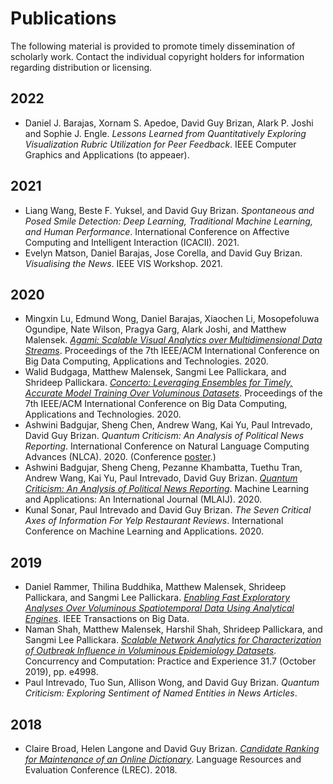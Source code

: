 # Publications

The following material is provided to promote timely dissemination of scholarly work. Contact the individual copyright holders for information regarding distribution or licensing.

## 2022

* Daniel J. Barajas, Xornam S. Apedoe, David Guy Brizan, Alark P. Joshi and Sophie J. Engle. *Lessons Learned from Quantitatively Exploring Visualization Rubric Utilization for Peer Feedback*. IEEE Computer Graphics and Applications (to appeaer).

## 2021

* Liang Wang, Beste F. Yuksel, and David Guy Brizan. *Spontaneous and Posed Smile Detection: Deep Learning, Traditional Machine Learning, and Human Performance*. International Conference on Affective Computing and Intelligent Interaction (ICACII). 2021.
* Evelyn Matson, Daniel Barajas, Jose Corella, and David Guy Brizan. *Visualising the News*. IEEE VIS Workshop. 2021.

## 2020

* Mingxin Lu, Edmund Wong, Daniel Barajas, Xiaochen Li, Mosopefoluwa Ogundipe, Nate Wilson, Pragya Garg, Alark Joshi, and Matthew Malensek. *[Agami: Scalable Visual Analytics over Multidimensional Data Streams](https://www.cs.usfca.edu/~apjoshi/papers/agami-bdcat2020.pdf)*. Proceedings of the 7th IEEE/ACM International Conference on Big Data Computing, Applications and Technologies. 2020.
* Walid Budgaga, Matthew Malensek, Sangmi Lee Pallickara, and Shrideep Pallickara. *[Concerto: Leveraging Ensembles for Timely, Accurate Model Training Over Voluminous Datasets](https://par.nsf.gov/servlets/purl/10284607)*. Proceedings of the 7th IEEE/ACM International Conference on Big Data Computing, Applications and Technologies. 2020.
* Ashwini Badgujar, Sheng Chen, Andrew Wang, Kai Yu, Paul Intrevado, David Guy Brizan. *Quantum Criticism: An Analysis of Political News Reporting*. International Conference on Natural Language Computing Advances (NLCA). 2020. (Conference [poster](https://repository.usfca.edu/cgi/viewcontent.cgi?article=1169&context=artsci_stu).)
* Ashwini Badgujar, Sheng Cheng, Pezanne Khambatta, Tuethu Tran, Andrew Wang, Kai Yu, Paul Intrevado, David Guy Brizan. *[Quantum Criticism: An Analysis of Political News Reporting](https://www.academia.edu/download/63879929/7220mlaij0120200710-26340-vo1hwc.pdf)*. Machine Learning and Applications: An International Journal (MLAIJ). 2020.
* Kunal Sonar, Paul Intrevado and David Guy Brizan. *The Seven Critical Axes of Information For Yelp Restaurant Reviews*. International Conference on Machine Learning and Applications. 2020.

## 2019

* Daniel Rammer, Thilina Buddhika, Matthew Malensek, Shrideep Pallickara, and Sangmi Lee Pallickara. *[Enabling Fast Exploratory Analyses Over Voluminous Spatiotemporal Data Using Analytical Engines](https://par.nsf.gov/servlets/purl/10176991)*. IEEE Transactions on Big Data.
* Naman Shah, Matthew Malensek, Harshil Shah, Shrideep Pallickara, and Sangmi Lee Pallickara. *[Scalable Network Analytics for Characterization of Outbreak Influence in Voluminous Epidemiology Datasets](https://onlinelibrary.wiley.com/doi/pdf/10.1002/cpe.4998?casa_token=7gpueOXN510AAAAA:3vXfSP42L7gdwRY_md00QpP7ck7jTrsE2l8JxAH7pw0Uba9_nSoVUV_2DqvrPCHqgdf_DGt3o1rjLxw)*. Concurrency and Computation: Practice and Experience 31.7 (October 2019), pp. e4998.
* Paul Intrevado, Tuo Sun, Allison Wong, and David Guy Brizan. *Quantum Criticism: Exploring Sentiment of Named Entities in News Articles*.

## 2018

* Claire Broad, Helen Langone and David Guy Brizan. *[Candidate Ranking for Maintenance of an Online Dictionary](https://www.aclweb.org/anthology/L18-1134.pdf)*. Language Resources and Evaluation Conference (LREC). 2018.
